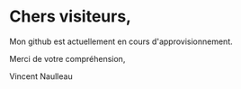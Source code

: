 # Chers visiteurs,

Mon github est actuellement en cours d'approvisionnement.

Merci de votre compréhension,

Vincent Naulleau
